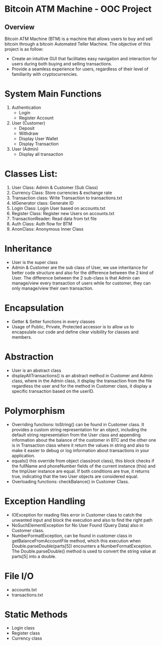 # Bitcoin ATM Machine - OOC Project


## Overview
Bitcoin ATM Machine (BTM) is a machine that allows users to buy and sell bitcoin through a bitcoin Automated Teller Machine.
The objective of this project is as follow: 
  + Create an intuitive GUI that facilitates easy navigation and interaction for users during both buying and selling transactions.
  + Provide a seamless experience for users, regardless of their level of familiarity with cryptocurrencies.

# System Main Functions
1. Authentication
   + Login
   + Register Account
2. User (Customer)
   + Deposit
   + Withdraw
   + Display User Wallet
   + Display Transaction
3. User (Admin)
   + Display all transaction

# Classes List:
1. User Class: Admin & Customer (Sub Class)
2. Currency Class: Store currencies & exchange rate
3. Transaction class: Write Transaction to transactions.txt
4. IdGenerator class: Generate ID
5. Login Class: Login User based on accounts.txt
6. Register Class: Register new Users on accounts.txt
7. TransactionReader: Read data from txt file
8. Auth Class: Auth flow for BTM
9. AnonClass: Anonymous Inner Class

# Inheritance
- User is the super class 
- Admin & Customer are the sub class of User, we use inheritance for better code structure and also for the difference between the 2 kind of User. The difference between the 2 sub-class is that Admin can manage/view every transaction of users while for customer, they can only manage/view their own transaction.

# Encapsulation
- Getter & Setter functions in every classes
- Usage of Public, Private, Protected accessor is to allow us to encapsulate our code and define clear visibility for classes and members.

# Abstraction
- User is an abstract class
- displayAllTransactions() is an abstract method in Customer and Admin class, where in the Admin class, it display the transaction from the file regardless the user and for the method in Customer class, it display a specific transaction based on the userID.

# Polymorphism
- Overriding functions: toString() can be found in Customer class. It provides a custom string representation for an object, including the default string representation from the User class and appending information about the balance of the customer in BTC and the other one is in Transaction class where it return the values in string and also to make it easier to debug or log information about transactions in your application.
- equals() this override from object class(root class), this block checks if the fullName and phoneNumber fields of the current instance (this) and the tmpUser instance are equal. If both conditions are true, it returns true, indicating that the two User objects are considered equal.
- Overloading functions: checkBalance() in Customer Class.

# Exception Handling
- IOException for reading files error in Customer class to catch the unwanted input and block the execution and also to find the right path
- NoSuchElementException for No User Found (Query Data) also in Customer class.
- NumberFormatException, can be found in customer class in getBalanceFromAccountFile method, which this execution when Double.parseDouble(parts[5]) encounters a NumberFormatException. The Double.parseDouble() method is used to convert the string value at parts[5] into a double.

# File I/O
- accounts.txt
- transactions.txt

# Static Methods
- Login class
- Register class
- Currency class
